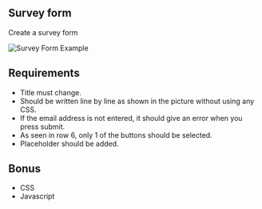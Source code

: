 ## Survey form

Create a survey form

![Survey Form Example](https://i.ibb.co/qpHL28v/survey-form-example.png)

## Requirements

- Title must change.
- Should be written line by line as shown in the picture without using any CSS.
- If the email address is not entered, it should give an error when you press submit.
- As seen in row 6, only 1 of the buttons should be selected.
- Placeholder should be added.

## Bonus

- CSS
- Javascript
